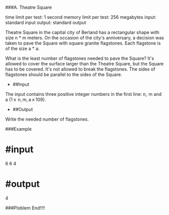 
###A. Theatre Square

time limit per test: 1 second
memory limit per test: 256 megabytes
input: standard input
output: standard output

Theatre Square in the capital city of Berland has a rectangular shape with size n * m meters. On the occasion of the city's anniversary, a decision was taken to pave the Square with square granite flagstones. Each flagstone is of the size a * a.

What is the least number of flagstones needed to pave the Square? It's allowed to cover the surface larger than the Theatre Square, but the Square has to be covered. It's not allowed to break the flagstones. The sides of flagstones should be parallel to the sides of the Square.

+ ##Input

The input contains three positive integer numbers in the first line: n,  m and a (1 ≤  n, m, a ≤ 109).

+ ##Output

Write the needed number of flagstones.

###Example

#input
===============================
6 6 4

#output
===============================
4


###Ploblem End!!!!
